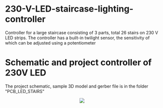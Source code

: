 # 230-V-LED-staircase-lighting-controller
Controller for a large staircase consisting of 3 parts, total 26 stairs on 230 V LED strips. The controller has a built-in twilight sensor, the sensitivity of which can be adjusted using a potentiometer 
# Schematic and project controller of 230V LED
The project schematic, sample 3D model and gerber file is in the folder "PCB_LED_STAIRS"
<p align="center">
  <img src="![CONTROLLER_LED_STAIRS_230V](https://github.com/user-attachments/assets/8a14efbb-d6a5-42e3-9128-d9c8d262c5fc)
">
</p>
